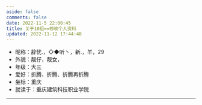 ```yaml
---
aside: false
comments: false
date: 2022-11-5 22:00:45
title: 关于10组==修改个人资料
updated: 2022-11-12 17:44:48
---
```

- 昵称：辞忧.，◇◆听丶，新.，羊，29
- 外貌：靓仔，靓女，
- 年级：大三
- 爱好：折腾、折腾、折腾再折腾
- 坐标：重庆
- 就读于：重庆建筑科技职业学院

---
